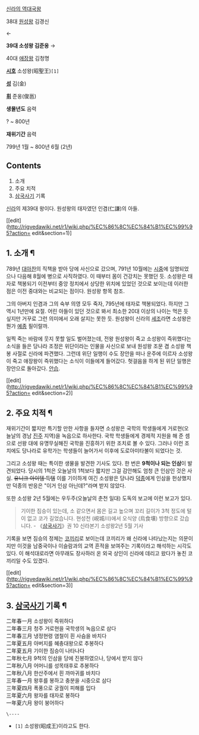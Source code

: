[신라의 역대국왕](%EC%8B%A0%EB%9D%BC/%EC%99%95%EC%82%AC.md)

38대 [원성왕](%EC%9B%90%EC%84%B1%EC%99%95.md) 김경신

←

**39대 소성왕 김준옹**
→

40대 [애장왕](%EC%95%A0%EC%9E%A5%EC%99%95.md) 김청명

  

**[시호](%EC%8B%9C%ED%98%B8.md)**
소성왕(昭聖王)`[1]`

**[성](%EC%84%B1.md)**
김(金)

**[휘](%ED%9C%98.md)**
준옹(俊邕)

**생몰년도**
음력

? ~ 800년

**재위기간**
음력

799년 1월 ~ 800년 6월 (2년)

  

## Contents

    

1. 소개 
2. 주요 치적 
3. [삼국사기](%EC%82%BC%EA%B5%AD%EC%82%AC%EA%B8%B0.md) 기록 

[신라](%EC%8B%A0%EB%9D%BC.md)의 제39대 왕이다. 원성왕의 태자였던 인겸(仁謙)의 아들.

[[edit](http://rigvedawiki.net/r1/wiki.php/%EC%86%8C%EC%84%B1%EC%99%95?action=
edit&section=1)]

## 1. 소개 ¶

789년 [대아찬](%EB%8C%80%EC%95%84%EC%B0%AC.md)의 직책을 받아 당에 사신으로 갔으며, 791년 10월에는
[시중](%EC%8B%9C%EC%A4%91.md)에 임명되었으나 다음해 8월에 병으로 사직하였다. 이 때부터 몸이 건강치는 못했던 듯.
소성왕은 태자로 책봉되기 이전부터 중앙 정치에서 상당한 위치에 있었던 것으로 보이는데 이러한 점은 이전 중대와는 비교되는 점이다. 원성왕
항목 참조.

  

그의 아버지 인겸과 그의 숙부 의영 모두 죽자, 795년에 태자로 책봉되었다. 하지만 그 역시 1년만에 요절. 어린 아들이 있던 것으로 봐서
최소한 20대 이상의 나이는 먹은 듯 싶지만 거꾸로 그런 의미에서 오래 살지는 못한 듯. 원성왕이 신라의
[세조](%EC%84%B8%EC%A1%B0.md)라면 소성왕은 뭔가 [예종](%EC%98%88%EC%A2%85.md) 필이랄까.

  

일찍 죽는 바람에 웃지 못할 일도 벌어졌는데, 전왕 원성왕이 죽고 소성왕이 즉위했다는 소식을 들은 당나라 조정은 위단이라는 인물을 사신으로
보내 원성왕 조문 겸 소성왕 책봉 사절로 신라에 파견했다. 그런데 위단 일행이 수도 장안을 떠나 운주에 이르자 소성왕이 죽고 애장왕이
즉위했다는 소식이 이들에게 들어갔다. 헛걸음을 하게 된 위단 일행은 장안으로 돌아갔다.
[안습](%EC%95%88%EC%8A%B5.md).

  

[[edit](http://rigvedawiki.net/r1/wiki.php/%EC%86%8C%EC%84%B1%EC%99%95?action=
edit&section=2)]

## 2. 주요 치적 ¶

재위기간이 짧지만 특기할 만한 사항을 들자면 소성왕은 국학의 학생들에게 거로현(오늘날의 경남
[진주](%EC%A7%84%EC%A3%BC.md) 지역)을 녹읍으로 하사한다. 국학 학생들에게 경제적 지원을 해 준 셈으로 선왕 대에
유명무실해진 국학을 진흥하기 위한 조치로 볼 수 있다. 그러나 이런 조치에도 당나라로 유학가는 학생들이 늘어가서 이후에 도로아미타불이
되었다는 것.

  

그리고 소성왕 때는 특이한 생물을 발견한 기사도 있다. 한 번은 **9척이나 되는 인삼**이 발견되었다. 당시의 1척은 오늘날의 1척보다
짧지만 그걸 감안해도 엄청 큰 인삼인 것은 사실. <del>유니크 아이템 득템</del> 이를 기이하게 여긴 소성왕은 당나라
[덕종](%EB%8D%95%EC%A2%85.md)에게 인삼을 헌상했지만 덕종의 반응은 "이거 인삼 아닌데?"라며 받지 않았다.

  

또한 소성왕 2년 5월에는 우두주(오늘날의 춘천 일대) 도독의 보고에 이런 보고가 있다.  

> 기이한 짐승이 있는데, 소 같으면서 몸은 길고 높으며 꼬리 길이가 3척 정도에 털이 없고 코가 길었습니다. 현성천 (峴城川)에서 오식양
(烏食壤) 방향으로 갔습니다. - 《[삼국사기](%EC%82%BC%EA%B5%AD%EC%82%AC%EA%B8%B0.md)》권 10
신라본기 소성왕2년 5월 기사

  
기록을 보면 짐승의 정체는 [코끼리](%EC%BD%94%EB%81%BC%EB%A6%AC.md)로 보이는데 코끼리가 왜 신라에
나타났는지는 의문이지만 이것을 남중국이나 이슬람과의 교역 흔적을 보여주는 기록이라고 해석하는 시각도 있다. 이 해석대로라면 아무래도 장사하러
온 외국 상인이 신라에 데리고 왔다가 놓친 코끼리일 수도 있겠다.

  

[[edit](http://rigvedawiki.net/r1/wiki.php/%EC%86%8C%EC%84%B1%EC%99%95?action=
edit&section=3)]

## 3. [삼국사기](%EC%82%BC%EA%B5%AD%EC%82%AC%EA%B8%B0.md) 기록 ¶

二年春一月 소성왕이 즉위하다  
二年春三月 청주 거로현을 국학생의 녹읍으로 삼다  
二年春三月 냉정현령 염철이 흰 사슴을 바치다  
二年夏五月 아버지를 혜충대왕으로 추봉하다  
二年夏五月 기이한 짐승이 나타나다  
二年秋七月 9척의 인삼을 당에 진봉하였으나, 당에서 받지 않다  
二年秋八月 어머니를 성목태후로 추봉하다  
二年秋八月 한산주에서 흰 까마귀를 바치다  
三年春一月 왕후를 봉하고 충분을 시중으로 삼다  
三年夏四月 폭풍으로 궁궐이 피해를 입다  
三年夏六月 왕자를 태자로 봉하다  
一年夏六月 왕이 붕어하다

`\----`

  * `[1]` 소성왕(昭成王)이라고도 한다.

